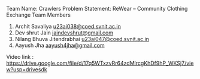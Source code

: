 Team Name: Crawlers 
Problem Statement: ReWear – Community Clothing Exchange
Team Members 
1. Archit Savaliya u23ai038@coed.svnit.ac.in 
2. Dev shrut Jain jaindevshrut@gmail.com
3. Nilang Bhuva Jitendrabhai u23ai047@coed.svnit.ac.in  
4. Aayush Jha aayush4jha@gmail.com

Video link : https://drive.google.com/file/d/17q5WTxzvRr64zdMlrcgKhDf9hP_WKSj7/view?usp=drivesdk